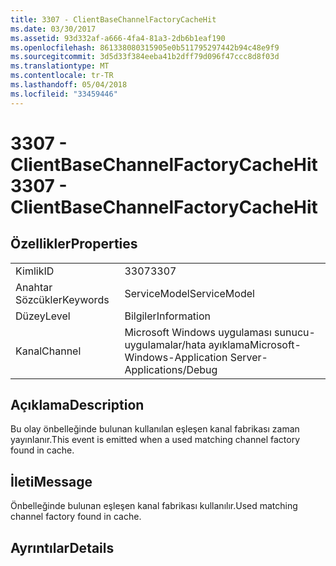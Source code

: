 ```yaml
---
title: 3307 - ClientBaseChannelFactoryCacheHit
ms.date: 03/30/2017
ms.assetid: 93d332af-a666-4fa4-81a3-2db6b1eaf190
ms.openlocfilehash: 861338080315905e0b511795297442b94c48e9f9
ms.sourcegitcommit: 3d5d33f384eeba41b2dff79d096f47ccc8d8f03d
ms.translationtype: MT
ms.contentlocale: tr-TR
ms.lasthandoff: 05/04/2018
ms.locfileid: "33459446"
---
```

# <a name="3307---clientbasechannelfactorycachehit"></a><span data-ttu-id="c0b45-102">3307 - ClientBaseChannelFactoryCacheHit</span><span class="sxs-lookup"><span data-stu-id="c0b45-102">3307 - ClientBaseChannelFactoryCacheHit</span></span>
## <a name="properties"></a><span data-ttu-id="c0b45-103">Özellikler</span><span class="sxs-lookup"><span data-stu-id="c0b45-103">Properties</span></span>  
  
|||  
|-|-|  
|<span data-ttu-id="c0b45-104">Kimlik</span><span class="sxs-lookup"><span data-stu-id="c0b45-104">ID</span></span>|<span data-ttu-id="c0b45-105">3307</span><span class="sxs-lookup"><span data-stu-id="c0b45-105">3307</span></span>|  
|<span data-ttu-id="c0b45-106">Anahtar Sözcükler</span><span class="sxs-lookup"><span data-stu-id="c0b45-106">Keywords</span></span>|<span data-ttu-id="c0b45-107">ServiceModel</span><span class="sxs-lookup"><span data-stu-id="c0b45-107">ServiceModel</span></span>|  
|<span data-ttu-id="c0b45-108">Düzey</span><span class="sxs-lookup"><span data-stu-id="c0b45-108">Level</span></span>|<span data-ttu-id="c0b45-109">Bilgiler</span><span class="sxs-lookup"><span data-stu-id="c0b45-109">Information</span></span>|  
|<span data-ttu-id="c0b45-110">Kanal</span><span class="sxs-lookup"><span data-stu-id="c0b45-110">Channel</span></span>|<span data-ttu-id="c0b45-111">Microsoft Windows uygulaması sunucu-uygulamalar/hata ayıklama</span><span class="sxs-lookup"><span data-stu-id="c0b45-111">Microsoft-Windows-Application Server-Applications/Debug</span></span>|  
  
## <a name="description"></a><span data-ttu-id="c0b45-112">Açıklama</span><span class="sxs-lookup"><span data-stu-id="c0b45-112">Description</span></span>  
 <span data-ttu-id="c0b45-113">Bu olay önbelleğinde bulunan kullanılan eşleşen kanal fabrikası zaman yayınlanır.</span><span class="sxs-lookup"><span data-stu-id="c0b45-113">This event is emitted when a used matching channel factory found in cache.</span></span>  
  
## <a name="message"></a><span data-ttu-id="c0b45-114">İleti</span><span class="sxs-lookup"><span data-stu-id="c0b45-114">Message</span></span>  
 <span data-ttu-id="c0b45-115">Önbelleğinde bulunan eşleşen kanal fabrikası kullanılır.</span><span class="sxs-lookup"><span data-stu-id="c0b45-115">Used matching channel factory found in cache.</span></span>  
  
## <a name="details"></a><span data-ttu-id="c0b45-116">Ayrıntılar</span><span class="sxs-lookup"><span data-stu-id="c0b45-116">Details</span></span>
